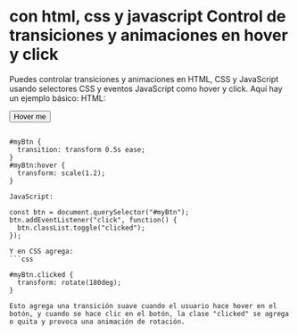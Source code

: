<h1>con html, css y javascript Control de transiciones y animaciones en hover y click</h1>

Puedes controlar transiciones y animaciones en HTML, CSS y JavaScript usando selectores CSS y eventos JavaScript como hover y click. Aquí hay un ejemplo básico:
HTML:

<button id="myBtn">Hover me</button>

```CSS:

#myBtn {
  transition: transform 0.5s ease;
}
#myBtn:hover {
  transform: scale(1.2);
}

JavaScript:

const btn = document.querySelector("#myBtn");
btn.addEventListener("click", function() {
  btn.classList.toggle("clicked");
});

Y en CSS agrega:
```css

#myBtn.clicked {
  transform: rotate(180deg);
}

Esto agrega una transición suave cuando el usuario hace hover en el botón, y cuando se hace clic en el botón, la clase "clicked" se agrega o quita y provoca una animación de rotación.
